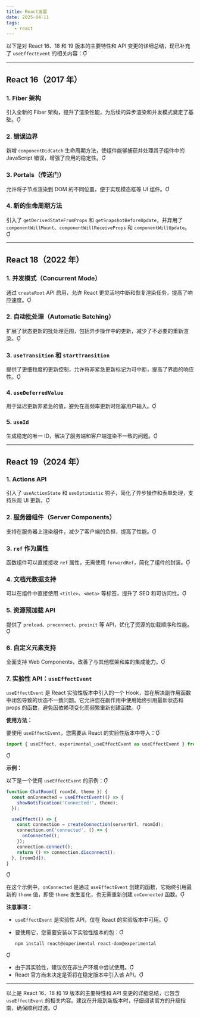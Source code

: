 ```yaml
---
title: React发展
date: 2025-04-11
tags:
   - react
---
```


以下是对 React 16、18 和 19 版本的主要特性和 API 变更的详细总结，现已补充了 `useEffectEvent` 的相关内容：

---

## React 16（2017 年）

### 1. Fiber 架构

引入全新的 Fiber 架构，提升了渲染性能，为后续的异步渲染和并发模式奠定了基础。

### 2. 错误边界

新增 `componentDidCatch` 生命周期方法，使组件能够捕获并处理其子组件中的 JavaScript 错误，增强了应用的稳定性。

### 3. Portals（传送门）

允许将子节点渲染到 DOM 的不同位置，便于实现模态框等 UI 组件。

### 4. 新的生命周期方法

引入了 `getDerivedStateFromProps` 和 `getSnapshotBeforeUpdate`，并弃用了 `componentWillMount`、`componentWillReceiveProps` 和 `componentWillUpdate`。

---

## React 18（2022 年）

### 1. 并发模式（Concurrent Mode）

通过 `createRoot` API 启用，允许 React 更灵活地中断和恢复渲染任务，提高了响应速度。

### 2. 自动批处理（Automatic Batching）

扩展了状态更新的批处理范围，包括异步操作中的更新，减少了不必要的重新渲染。

### 3. `useTransition` 和 `startTransition`

提供了更细粒度的更新控制，允许将非紧急更新标记为可中断，提高了界面的响应性。

### 4. `useDeferredValue`

用于延迟更新非紧急的值，避免在高频率更新时阻塞用户输入。

### 5. `useId`

生成稳定的唯一 ID，解决了服务端和客户端渲染不一致的问题。

---

## React 19（2024 年）

### 1. Actions API

引入了 `useActionState` 和 `useOptimistic` 钩子，简化了异步操作和表单处理，支持乐观 UI 更新。

### 2. 服务器组件（Server Components）

支持在服务器上渲染组件，减少了客户端的负担，提高了性能。

### 3. `ref` 作为属性

函数组件可以直接接收 `ref` 属性，无需使用 `forwardRef`，简化了组件的封装。

### 4. 文档元数据支持

可以在组件中直接使用 `<title>`、`<meta>` 等标签，提升了 SEO 和可访问性。

### 5. 资源预加载 API

提供了 `preload`、`preconnect`、`preinit` 等 API，优化了资源的加载顺序和性能。

### 6. 自定义元素支持

全面支持 Web Components，改善了与其他框架和库的集成能力。

### 7. 实验性 API：`useEffectEvent`

`useEffectEvent` 是 React 实验性版本中引入的一个 Hook，旨在解决副作用函数中闭包导致的状态不一致问题。它允许您在副作用中使用始终引用最新状态和 props 的函数，避免因依赖项变化而频繁重新创建函数。

**使用方法：**

要使用 `useEffectEvent`，您需要从 React 的实验性版本中导入：

```jsx
import { useEffect, experimental_useEffectEvent as useEffectEvent } from 'react';
```



**示例：**

以下是一个使用 `useEffectEvent` 的示例：

```jsx
function ChatRoom({ roomId, theme }) {
  const onConnected = useEffectEvent(() => {
    showNotification('Connected!', theme);
  });

  useEffect(() => {
    const connection = createConnection(serverUrl, roomId);
    connection.on('connected', () => {
      onConnected();
    });
    connection.connect();
    return () => connection.disconnect();
  }, [roomId]);
}
```



在这个示例中，`onConnected` 是通过 `useEffectEvent` 创建的函数，它始终引用最新的 `theme` 值，即使 `theme` 发生变化，也无需重新创建 `onConnected` 函数。

**注意事项：**

- `useEffectEvent` 是实验性 API，仅在 React 的实验版本中可用。
- 要使用它，您需要安装以下实验性版本的包：

  ```bash
  npm install react@experimental react-dom@experimental
  ```



- 由于其实验性，建议仅在非生产环境中尝试使用。
- React 官方尚未决定是否将在稳定版本中引入该 API。

---

以上是 React 16、18 和 19 版本的主要特性和 API 变更的详细总结，已包含 `useEffectEvent` 的相关内容。建议在升级到新版本时，仔细阅读官方的升级指南，确保顺利过渡。 
